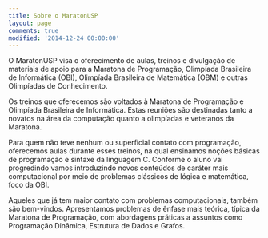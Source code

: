 ```yaml
---
title: Sobre o MaratonUSP
layout: page
comments: true
modified: '2014-12-24 00:00:00'
---
```

O MaratonUSP visa o oferecimento de aulas, treinos e divulgação de materiais de apoio para a Maratona de Programação, Olimpíada Brasileira de Informática (OBI), Olimpíada Brasileira de Matemática (OBM) e outras Olimpíadas de Conhecimento.

Os treinos que oferecemos são voltados à Maratona de Programação e Olimpíada Brasileira de Informática. Estas reuniões são destinadas tanto a novatos na área da computação quanto a olimpíadas e veteranos da Maratona.

Para quem não teve nenhum ou superficial contato com programação, oferecemos aulas durante esses treinos, na qual ensinamos noções básicas de programação e sintaxe da linguagem C. Conforme o aluno vai progredindo vamos introduzindo novos conteúdos de caráter mais computacional por meio de problemas clássicos de lógica e matemática, foco da OBI.

Aqueles que já tem maior contato com problemas computacionais, também são bem-vindos. Apresentamos problemas de ênfase mais teórica, típica da Maratona de Programação, com abordagens práticas a assuntos como Programação Dinâmica, Estrutura de Dados e Grafos.
